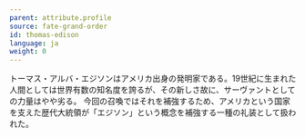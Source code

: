 ```yaml
---
parent: attribute.profile
source: fate-grand-order
id: thomas-edison
language: ja
weight: 0
---
```


トーマス・アルバ・エジソンはアメリカ出身の発明家である。19世紀に生まれた人間としては世界有数の知名度を誇るが、その新しさ故に、サーヴァントとしての力量はやや劣る。
今回の召喚ではそれを補強するため、アメリカという国家を支えた歴代大統領が「エジソン」という概念を補強する一種の礼装として扱われた。
